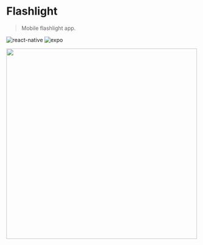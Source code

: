 # Flashlight 
> Mobile flashlight app. <br>

![react-native] ![expo]

<a href="https://i.imgur.com/SgkWM6f.gif"><img src="https://i.imgur.com/SgkWM6f.gif" height="500px"></a>

[react-native]: https://img.shields.io/badge/React_Native-323330?style=for-the-badge&logo=react&logoColor=white
[expo]: https://img.shields.io/badge/Expo-323330?style=for-the-badge&logo=expo&logoColor=white
